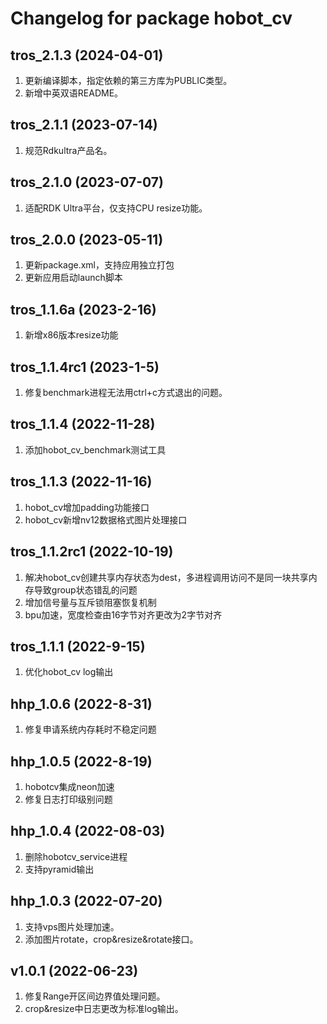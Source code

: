 # Changelog for package hobot_cv

tros_2.1.3 (2024-04-01)
------------------
1. 更新编译脚本，指定依赖的第三方库为PUBLIC类型。
2. 新增中英双语README。

tros_2.1.1 (2023-07-14)
------------------
1. 规范Rdkultra产品名。

tros_2.1.0 (2023-07-07)
------------------
1. 适配RDK Ultra平台，仅支持CPU resize功能。

tros_2.0.0 (2023-05-11)
------------------
1. 更新package.xml，支持应用独立打包
2. 更新应用启动launch脚本

tros_1.1.6a (2023-2-16)
------------------
1. 新增x86版本resize功能

tros_1.1.4rc1 (2023-1-5)
------------------
1. 修复benchmark进程无法用ctrl+c方式退出的问题。

tros_1.1.4 (2022-11-28)
------------------
1. 添加hobot_cv_benchmark测试工具

tros_1.1.3 (2022-11-16)
------------------
1. hobot_cv增加padding功能接口
2. hobot_cv新增nv12数据格式图片处理接口

tros_1.1.2rc1 (2022-10-19)
------------------
1. 解决hobot_cv创建共享内存状态为dest，多进程调用访问不是同一块共享内存导致group状态错乱的问题
2. 增加信号量与互斥锁阻塞恢复机制
3. bpu加速，宽度检查由16字节对齐更改为2字节对齐

tros_1.1.1 (2022-9-15)
------------------
1. 优化hobot_cv log输出

hhp_1.0.6 (2022-8-31)
------------------
1. 修复申请系统内存耗时不稳定问题

hhp_1.0.5 (2022-8-19)
------------------
1. hobotcv集成neon加速
2. 修复日志打印级别问题

hhp_1.0.4 (2022-08-03)
------------------
1. 删除hobotcv_service进程
2. 支持pyramid输出

hhp_1.0.3 (2022-07-20)
------------------
1. 支持vps图片处理加速。
2. 添加图片rotate，crop&resize&rotate接口。

v1.0.1 (2022-06-23)
------------------
1. 修复Range开区间边界值处理问题。
2. crop&resize中日志更改为标准log输出。
